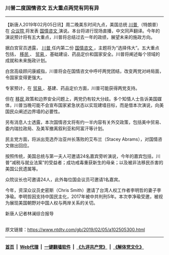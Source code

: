 ### 川普二度国情咨文 五大重点两党有同有异
------------------------

<div class="post_content">
 <p>
  【新唐人2019年02月05日讯】周二晚美东时间九点，美国总统
  <a href="https://www.ntdtv.com/gb/川普.htm">
   川普
  </a>
  （特朗普）在
  <a href="https://www.ntdtv.com/gb/众议院.htm">
   众议院
  </a>
  将发表
  <a href="https://www.ntdtv.com/gb/国情咨文.htm">
   国情咨文
  </a>
  演说。本台将进行现场直播，中文同声翻译。今年的演说预计将有五大重点，川普将总结过去一年的政绩，展望未来的施政方向。
 </p>
 <p>
  据白宫官员透露，
  <a href="https://www.ntdtv.com/gb/川普.htm">
   川普
  </a>
  任内第二份
  <a href="https://www.ntdtv.com/gb/国情咨文.htm">
   国情咨文
  </a>
  ，主题将为“选择伟大”。五大重点包括，
  <a href="https://www.ntdtv.com/gb/移民.htm">
   移民
  </a>
  、
  <a href="https://www.ntdtv.com/gb/贸易.htm">
   贸易
  </a>
  、基础建设、药品定价和国家安全。川普将阐述每个领域的成就和未来施政计划。
 </p>
 <p>
  白宫高级顾问康威指，川普将会在国情咨文中呼吁两党团结，改变两党对峙局面，令国家变得更强大。
 </p>
 <p>
  专家预计，在
  <a href="https://www.ntdtv.com/gb/贸易.htm">
   贸易
  </a>
  、基建、药品定价方面，川普可能获得两党支持。
 </p>
 <p>
  但在
  <a href="https://www.ntdtv.com/gb/移民.htm">
   移民
  </a>
  政策和边界安全问题上，两党仍有较大分歧。多个知情人士告诉美国媒体，川普当晚可能不会宣布国家紧急状态以实现建墙目标，而是借本次演说，向美国民众阐述边界墙的必要性。
 </p>
 <p>
  另有消息人士透露，本次国情咨文将有约一半内容有关外交政策，包括美中贸易、委内瑞拉政局、及美军撤离叙利亚和阿富汗等计划。
 </p>
 <p>
  民主党方面，将派出竞选乔治亚州长落败的艾布兰（Stacey Abrams），对国情咨文做出回应。
 </p>
 <p>
  按照传统，美国总统与第一夫人可邀请24名嘉宾旁听演说，今年的嘉宾包括，川普“减税与就业法案”的受益者；成功戒毒重获新生的母亲；以及被非法移民杀害的美国公民遗属等。
 </p>
 <p>
  众院议长也可邀请24人，此外每位国会议员可邀请1名嘉宾。
 </p>
 <p>
  今年，资深众议员史密斯（Chris Smith）邀请了台湾人权工作者李明哲的妻子李净瑜。李明哲因支持中国民主化，2017年被中共判刑5年。本次李净瑜受邀，被视为展现美国朝野对中国人权与两岸关系的关切。
 </p>
 <p>
  新唐人记者林澜综合报导
 </p>
 <div class="single_ad">
 </div>
</div>

<br/>原文链接：https://www.ntdtv.com/gb/2019/02/05/a102505300.html


------------------------
#### [首页](https://github.com/gfw-breaker/banned-news/blob/master/README.md) &nbsp;|&nbsp; [Web代理](https://github.com/labour-camp/helloworld) &nbsp;|&nbsp; [一键翻墙软件](https://github.com/gfw-breaker/nogfw/blob/master/README.md) &nbsp;|&nbsp; [《九评共产党》](https://github.com/gfw-breaker/9ping.md/blob/master/README.md#九评之一评共产党是什么) &nbsp;|&nbsp; [《解体党文化》](https://github.com/gfw-breaker/jtdwh.md/blob/master/README.md#绪论)

